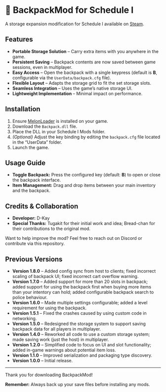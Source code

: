 # 🎒 BackpackMod for Schedule I

A storage expansion modification for Schedule I available on [Steam](https://store.steampowered.com/app/3164500/Schedule_I/).

## Features

- **Portable Storage Solution** – Carry extra items with you anywhere in the game.
- **Persistent Saving** – Backpack contents are now saved between game sessions, even in multiplayer.
- **Easy Access** – Open the backpack with a single keypress (default is **B**, configurable via the `UserData/backpack.cfg` file).
- **Flexible Layout** – Adapts the storage grid to fit the set storage slots.
- **Seamless Integration** – Uses the game’s native storage UI.
- **Lightweight Implementation** – Minimal impact on performance.

## Installation

1. Ensure [MelonLoader](https://melonwiki.xyz/#/README) is installed on your game.
2. Download the `Backpack.dll` file.
3. Place the DLL in your Schedule I Mods folder.
4. *(Optional)* Adjust the key binding by editing the `backpack.cfg` file located in the “UserData” folder.
5. Launch the game.

## Usage Guide

- **Toggle Backpack:** Press the configured key (default: **B**) to open or close the backpack interface.
- **Item Management:** Drag and drop items between your main inventory and the backpack.

## Credits & Collaboration

- **Developer:** D-Kay
- **Special Thanks:** Tugakit for their initial work and idea; Bread-chan for their contributions to the original mod.

Want to help improve the mod? Feel free to reach out on Discord or contribute via this repository.

## Previous Versions

- **Version 1.8.0** – Added config sync from host to clients; fixed incorrect scaling of backpack UI; fixed incorrect cart overflow warning.
- **Version 1.7.0** – Added support for more than 20 slots in backpack; added support for using the backpack first when buying more items than your intentory can hold; added configurable backpack search to police behaviour.
- **Version 1.6.0** – Made multiple settings configurable; added a level requirement for using the backpack.
- **Version 1.5.1** – Fixed the crashes caused by using custom code in networking.
- **Version 1.5.0** – Redesigned the storage system to support saving backpack data for all players in multiplayer.
- **Version 1.4.0** – Reworked all code to use a custom storage system; made saving work (just the host) in multiplayer.
- **Version 1.2.0** – Simplified code to focus on UI and slot functionality; added in-game warnings about potential item loss.
- **Version 1.1.0** – Improved serialization and packaging type discovery.
- **Version 1.0.0** – Initial release.

---

Thank you for downloading BackpackMod!

**Remember:** Always back up your save files before installing any mods.
